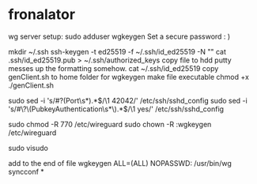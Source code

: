 # fronalator

wg server setup:
sudo adduser wgkeygen
Set a secure password : )

mkdir ~/.ssh
ssh-keygen -t ed25519 -f ~/.ssh/id_ed25519 -N ""
cat .ssh/id_ed25519.pub > ~/.ssh/authorized_keys
copy file to hdd putty messes up the formatting somehow.
cat ~/.ssh/id_ed25519
copy genClient.sh to home folder for wgkeygen
make file executable chmod +x ./genClient.sh

sudo sed -i 's/#\?\(Port\s*\).*$/\1 42042/' /etc/ssh/sshd_config
sudo sed -i 's/#\?\(PubkeyAuthentication\s*\).*$/\1 yes/' /etc/ssh/sshd_config

sudo chmod -R 770 /etc/wireguard
sudo chown -R :wgkeygen /etc/wireguard

sudo visudo

add to the end of file
wgkeygen ALL=(ALL) NOPASSWD: /usr/bin/wg syncconf *
